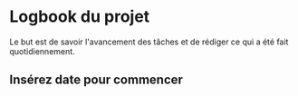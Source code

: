 # Logbook du projet
Le but est de savoir l'avancement des tâches et de rédiger ce qui a été 
fait quotidiennement.
## Insérez date pour commencer
